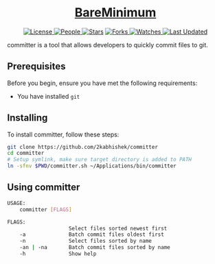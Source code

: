 <div align = "center">

<h1><a href="https://2kabhishek.github.io/committer">BareMinimum</a></h1>

<a href="https://github.com/2KAbhishek/committer/blob/main/LICENSE">
<img alt="License" src="https://img.shields.io/github/license/2kabhishek/committer?style=flat&color=eee&label="> </a>

<a href="https://github.com/2KAbhishek/committer/graphs/contributors">
<img alt="People" src="https://img.shields.io/github/contributors/2kabhishek/committer?style=flat&color=ffaaf2&label=People"> </a>

<a href="https://github.com/2KAbhishek/committer/stargazers">
<img alt="Stars" src="https://img.shields.io/github/stars/2kabhishek/committer?style=flat&color=98c379&label=Stars"></a>

<a href="https://github.com/2KAbhishek/committer/network/members">
<img alt="Forks" src="https://img.shields.io/github/forks/2kabhishek/committer?style=flat&color=66a8e0&label=Forks"> </a>

<a href="https://github.com/2KAbhishek/committer/watchers">
<img alt="Watches" src="https://img.shields.io/github/watchers/2kabhishek/committer?style=flat&color=f5d08b&label=Watches"> </a>

<a href="https://github.com/2KAbhishek/committer/pulse">
<img alt="Last Updated" src="https://img.shields.io/github/last-commit/2kabhishek/committer?style=flat&color=e06c75&label="> </a>

</div>

committer is a tool that allows developers to quickly commit files to git.

## Prerequisites

Before you begin, ensure you have met the following requirements:

- You have installed `git`

## Installing

To install committer, follow these steps:

```bash
git clone https://github.com/2kabhishek/committer
cd committer
# Setup symlink, make sure target directory is added to PATH
ln -sfnv $PWD/committer.sh ~/Applications/bin/committer
```

## Using committer

```bash
USAGE:
    committer [FLAGS]

FLAGS:
                    Select files sorted newest first
    -a              Batch commit files oldest first
    -n              Select files sorted by name
    -an | -na       Batch commit files sorted by name
    -h              Show help

```
